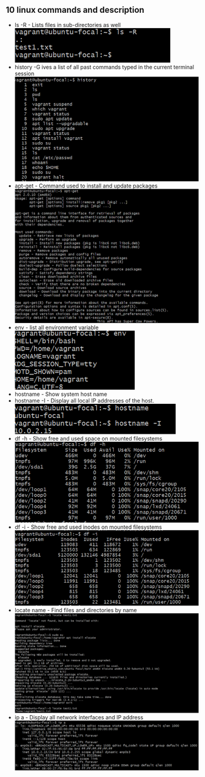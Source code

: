 ## 10 linux commands and description 
- ls -R - Lists files in sub-directories as well 
![](./Image/ImageOne.png)
- history -G ives a list of all past commands typed in the current terminal session
![](./Image/ImageTwo.png)
- apt-get - Command used to install and update packages
![](./Image/ImageThree.png)
- env - list all environment variable
![](./Image/Image4.png)
- hostname - Show system host name
![]()
- hostname -I - Display all local IP addresses of the host.
![](./Image/Image5&6.png)
- df -h - Show free and used space on mounted filesystems
![](./Image/Image7.png)
- df -i - Show free and used inodes on mounted filesystems
![](./Image/Image8.png)
- locate name - Find files and directories by name
![](./Image/Image9.png)
- ip a - Display all network interfaces and IP address
![](./Image/Image10.png)